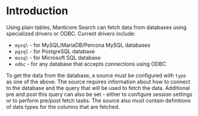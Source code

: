 # Introduction

Using plain tables, Manticore Search can fetch data from databases using specialized drivers or ODBC. Current drivers include:

* `mysql` - for MySQL/MariaDB/Percona MySQL databases
* `pgsql` - for PostgreSQL database
* `mssql` - for Microsoft SQL database
* `odbc` - for any database that accepts connections using ODBC

To get the data from the database, a source must be configured with `type` as one of the above. The source requires information about how to connect to the database and the query that will be used to fetch the data. Additional pre and post this query can also be set - either to configure session settings or to perform pre/post fetch tasks. The source also must contain definitions of data types for the columns that are fetched.